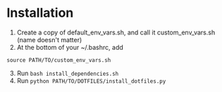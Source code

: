 # Installation

1) Create a copy of default_env_vars.sh, and call it custom_env_vars.sh (name doesn't matter)
2) At the bottom of your ~/.bashrc, add 
```
source PATH/TO/custom_env_vars.sh
```
3) Run ```bash install_dependencies.sh```
3) Run ```python PATH/TO/DOTFILES/install_dotfiles.py```

